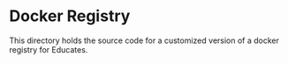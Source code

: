 Docker Registry
================

This directory holds the source code for a customized version of a docker
registry for Educates.
